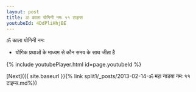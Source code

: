 ```yaml
---
layout: post
title: ॐ काला योगिनी नमः ११ टाइम्स
youtubeId: 4DdPliHhjBE
---
```

 
 
 ॐ काला योगिनी नमः  
 
 -  योगिक प्रथाओं के माध्यम से कौन समय के साथ जीता है 
 
  
 
  
 
 
 
 
 
 


{% include youtubePlayer.html id=page.youtubeId %}
 
[Next]({{ site.baseurl }}{% link  split1/_posts/2013-02-14-ॐ महा नाडया नमः ११ टाइम्स.md%})
 
